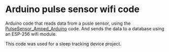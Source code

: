 # Arduino pulse sensor wifi code

Arduino code that reads data from a pusle sensor, using the [PulseSensor_Amped_Arduino](https://github.com/WorldFamousElectronics/PulseSensor_Amped_Arduino/) code.
And sends the data to a database using an ESP-256 wifi module.

This code was used for a sleep tracking device project.
 